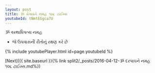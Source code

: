 ```yaml
---
layout: post
title: ૐ વેગાવતે નમહ ૧૦૮ ટાઈમ્સ
youtubeId: tNmtEGgca7U
---
```

 
 
 ૐ વરથાધિપત્ય નમહ  
 
 -  જે ઉપવાસની રીતોનું રક્ષણ કરે છે 
 
  
 
  
 
 
 
 
 
 


{% include youtubePlayer.html id=page.youtubeId %}
 
[Next]({{ site.baseurl }}{% link  split2/_posts/2016-04-12-ૐ દરપાઘને નમહ ૧૦૮ ટાઈમ્સ.md%})
 
